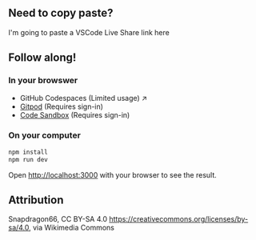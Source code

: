 ## Need to copy paste?
I'm going to paste a VSCode Live Share link here

## Follow along!

### In your browswer
- GitHub Codespaces (Limited usage) ↗
- [Gitpod](http://gitpod.io/#github.com/decepulis/honeymoon) (Requires sign-in)
- [Code Sandbox](https://githubbox.com/decepulis/honeymoon) (Requires sign-in)


### On your computer
```bash
npm install
npm run dev
```

Open [http://localhost:3000](http://localhost:3000) with your browser to see the result.

## Attribution

Snapdragon66, CC BY-SA 4.0 <https://creativecommons.org/licenses/by-sa/4.0>, via Wikimedia Commons
